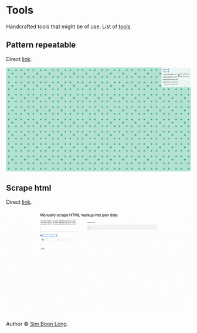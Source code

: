 # Tools

Handcrafted tools that might be of use. List of [tools](https://tools.simboonlong.com).

## Pattern repeatable

Direct [link](https://tools.simboonlong.com/pattern-repeatable).

![pattern-repeatable](public/images/demos/pattern-repeatable.gif)

## Scrape html

Direct [link](https://tools.simboonlong.com/scrape-html).

![scrape-html](public/images/demos/scrape-html.gif)

Author © [Sim Boon Long](http://simboonlong.com).
